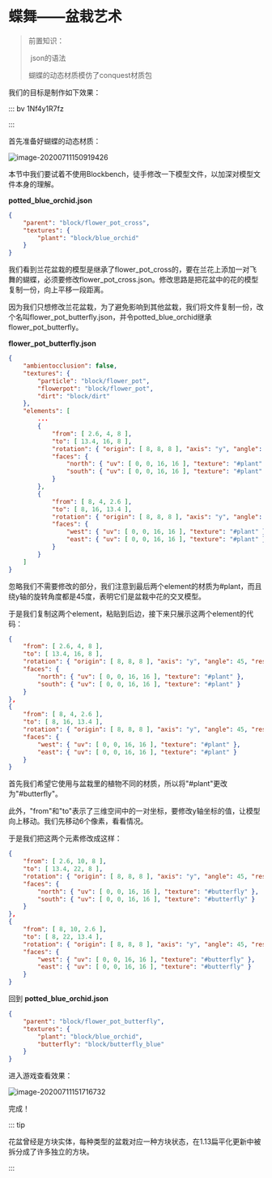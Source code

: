 # 蝶舞——盆栽艺术

> 前置知识：
>
> ​	json的语法
>
> 蝴蝶的动态材质模仿了conquest材质包

我们的目标是制作如下效果：

::: bv 1Nf4y1R7fz

:::

首先准备好蝴蝶的动态材质：

![image-20200711150919426](https://i.loli.net/2020/07/27/QLBfEzKYCu6tJ8R.png)

本节中我们要试着不使用Blockbench，徒手修改一下模型文件，以加深对模型文件本身的理解。

**potted_blue_orchid.json**

```json
{
    "parent": "block/flower_pot_cross",
    "textures": {
        "plant": "block/blue_orchid"
    }
}
```

我们看到兰花盆栽的模型是继承了flower_pot_cross的，要在兰花上添加一对飞舞的蝴蝶，必须要修改flower_pot_cross.json。修改思路是把花盆中的花的模型复制一份，向上平移一段距离。

因为我们只想修改兰花盆栽，为了避免影响到其他盆栽，我们将文件复制一份，改个名叫flower_pot_butterfly.json，并令potted_blue_orchid继承flower_pot_butterfly。

**flower_pot_butterfly.json**

```json
{
    "ambientocclusion": false,
    "textures": {
        "particle": "block/flower_pot",
        "flowerpot": "block/flower_pot",
        "dirt": "block/dirt"
    },
    "elements": [
        ...
        {   
            "from": [ 2.6, 4, 8 ],
            "to": [ 13.4, 16, 8 ],
            "rotation": { "origin": [ 8, 8, 8 ], "axis": "y", "angle": 45, "rescale": true },
            "faces": {
                "north": { "uv": [ 0, 0, 16, 16 ], "texture": "#plant" },
                "south": { "uv": [ 0, 0, 16, 16 ], "texture": "#plant" }
            }
        },
        {   
            "from": [ 8, 4, 2.6 ],
            "to": [ 8, 16, 13.4 ],
            "rotation": { "origin": [ 8, 8, 8 ], "axis": "y", "angle": 45, "rescale": true },
            "faces": {
                "west": { "uv": [ 0, 0, 16, 16 ], "texture": "#plant" },
                "east": { "uv": [ 0, 0, 16, 16 ], "texture": "#plant" }
            }
        }
    ]
}
```

忽略我们不需要修改的部分，我们注意到最后两个element的材质为#plant，而且绕y轴的旋转角度都是45度，表明它们是盆栽中花的交叉模型。

于是我们复制这两个element，粘贴到后边，接下来只展示这两个element的代码：

```json
{   
	"from": [ 2.6, 4, 8 ],
	"to": [ 13.4, 16, 8 ],
	"rotation": { "origin": [ 8, 8, 8 ], "axis": "y", "angle": 45, "rescale": true },
	"faces": {
		"north": { "uv": [ 0, 0, 16, 16 ], "texture": "#plant" },
		"south": { "uv": [ 0, 0, 16, 16 ], "texture": "#plant" }
	}
},
{   
	"from": [ 8, 4, 2.6 ],
	"to": [ 8, 16, 13.4 ],
	"rotation": { "origin": [ 8, 8, 8 ], "axis": "y", "angle": 45, "rescale": true },
	"faces": {
		"west": { "uv": [ 0, 0, 16, 16 ], "texture": "#plant" },
		"east": { "uv": [ 0, 0, 16, 16 ], "texture": "#plant" }
	}
}
```

首先我们希望它使用与盆栽里的植物不同的材质，所以将"#plant"更改为"#butterfly"。

此外，"from"和"to"表示了三维空间中的一对坐标，要修改y轴坐标的值，让模型向上移动。我们先移动6个像素，看看情况。

于是我们把这两个元素修改成这样：

```json
{   
	"from": [ 2.6, 10, 8 ],
	"to": [ 13.4, 22, 8 ],
	"rotation": { "origin": [ 8, 8, 8 ], "axis": "y", "angle": 45, "rescale": true },
	"faces": {
		"north": { "uv": [ 0, 0, 16, 16 ], "texture": "#butterfly" },
		"south": { "uv": [ 0, 0, 16, 16 ], "texture": "#butterfly" }
	}
},
{   
	"from": [ 8, 10, 2.6 ],
	"to": [ 8, 22, 13.4 ],
	"rotation": { "origin": [ 8, 8, 8 ], "axis": "y", "angle": 45, "rescale": true },
	"faces": {
		"west": { "uv": [ 0, 0, 16, 16 ], "texture": "#butterfly" },
		"east": { "uv": [ 0, 0, 16, 16 ], "texture": "#butterfly" }
	}
}
```

回到 **potted_blue_orchid.json**

```json
{
    "parent": "block/flower_pot_butterfly",
    "textures": {
        "plant": "block/blue_orchid",
		"butterfly": "block/butterfly_blue"
    }
}
```

进入游戏查看效果：

![image-20200711151716732](https://i.loli.net/2020/07/27/1CfXHK58IY3nEkG.png)

完成！

::: tip

花盆曾经是方块实体，每种类型的盆栽对应一种方块状态，在1.13扁平化更新中被拆分成了许多独立的方块。

:::

<br/><br/><Vssue/>